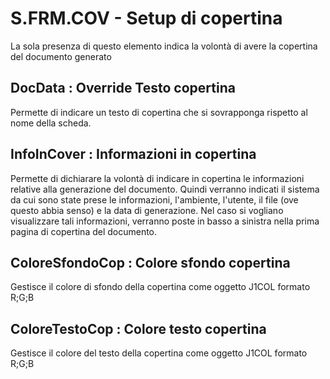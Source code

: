 # S.FRM.COV - Setup di copertina
La sola presenza di questo elemento indica la volontà di avere la copertina del documento generato

## DocData :  Override Testo copertina
Permette di indicare un testo di copertina che si sovrapponga rispetto al nome della scheda.

## InfoInCover :  Informazioni in copertina
Permette di dichiarare la volontà di indicare in copertina le informazioni relative alla generazione del documento. Quindi verranno indicati il sistema da cui sono state prese le informazioni, l'ambiente, l'utente, il file (ove questo abbia senso) e la data di generazione. Nel caso si vogliano visualizzare tali informazioni, verranno poste in basso a sinistra nella prima pagina di copertina del documento.

## ColoreSfondoCop :  Colore sfondo copertina
Gestisce il colore di sfondo della copertina come oggetto J1COL formato R;G;B

## ColoreTestoCop :  Colore testo copertina
Gestisce il colore del testo della copertina come oggetto J1COL formato R;G;B
